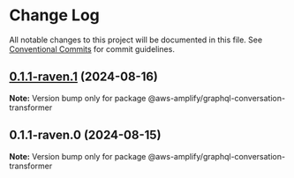 # Change Log

All notable changes to this project will be documented in this file.
See [Conventional Commits](https://conventionalcommits.org) for commit guidelines.

## [0.1.1-raven.1](https://github.com/aws-amplify/amplify-category-api/compare/@aws-amplify/graphql-conversation-transformer@0.1.1-raven.0...@aws-amplify/graphql-conversation-transformer@0.1.1-raven.1) (2024-08-16)

**Note:** Version bump only for package @aws-amplify/graphql-conversation-transformer

## 0.1.1-raven.0 (2024-08-15)

**Note:** Version bump only for package @aws-amplify/graphql-conversation-transformer
